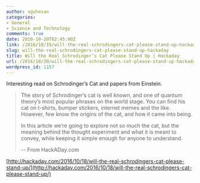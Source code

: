 ```yaml
---
author: vguhesan
categories:
- General
- Science and Technology
comments: true
date: 2016-10-20T02:45:00Z
link: /2016/10/19/will-the-real-schrodingers-cat-please-stand-up-hackaday/
slug: will-the-real-schrodingers-cat-please-stand-up-hackaday
title: Will the Real Schrodinger’s Cat Please Stand Up | Hackaday
url: /2016/10/20/will-the-real-schrodingers-cat-please-stand-up-hackaday/
wordpress_id: 1157
---
```


Interesting read on Schrodinger’s Cat and papers from Einstein.


<blockquote>The story of Schrodinger’s cat is well known, and one of quantum theory’s most popular phrases on the world stage. You can find his cat on t-shirts, bumper stickers, internet memes and the like. However, few know the origins of the cat, and how it came into being.

In this article we’re going to explore not so much the cat, but the meaning behind the thought experiment and what it is meant to convey, while keeping it simple enough for anyone to understand.

-- From HackADay.com</blockquote>


[http://hackaday.com/2016/10/18/will-the-real-schrodingers-cat-please-stand-up/](http://hackaday.com/2016/10/18/will-the-real-schrodingers-cat-please-stand-up/)
